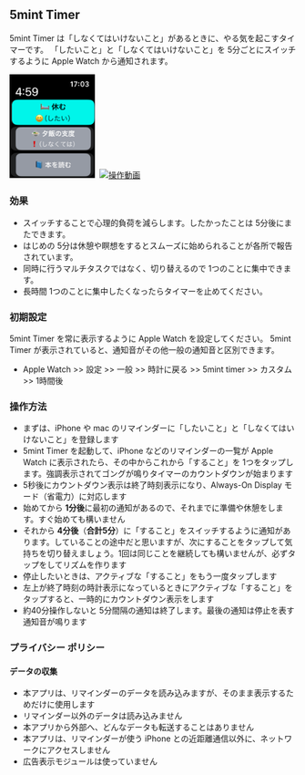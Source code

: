 ## 5mint Timer

5mint Timer は「しなくてはいけないこと」があるときに、やる気を起こすタイマーです。
「したいこと」と「しなくてはいけないこと」を 5分ごとにスイッチするように Apple Watch から通知されます。

<img src="./FiveMint%20Watch%20App/AssetsSource/Screenshot-1.png" width="150px" alt="画面"/>&nbsp;
[<img src="https://img.youtube.com/vi/nNhQQxm9Pac/0.jpg" width="240px" alt="操作動画"/>](https://www.youtube.com/watch?v=nNhQQxm9Pac)

### 効果

- スイッチすることで心理的負荷を減らします。したかったことは 5分後にまたできます。
- はじめの 5分は休憩や瞑想をするとスムーズに始められることが各所で報告されています。
- 同時に行うマルチタスクではなく、切り替えるので 1つのことに集中できます。
- 長時間 1つのことに集中したくなったらタイマーを止めてください。

### 初期設定

5mint Timer を常に表示するように Apple Watch を設定してください。
5mint Timer が表示されていると、通知音がその他一般の通知音と区別できます。

- Apple Watch >> 設定 >> 一般 >> 時計に戻る >> 5mint timer >> カスタム >> 1時間後


### 操作方法

- まずは、iPhone や mac のリマインダーに「したいこと」と「しなくてはいけないこと」を登録します
- 5mint Timer を起動して、iPhone などのリマインダーの一覧が Apple Watch に表示されたら、その中からこれから「すること」を 1つをタップします。強調表示されてゴングが鳴りタイマーのカウントダウンが始まります
- 5秒後にカウントダウン表示は終了時刻表示になり、Always-On Display モード（省電力）に対応します
- 始めてから **1分後**に最初の通知があるので、それまでに準備や休憩をします。すぐ始めても構いません
- それから **4分後**（**合計5分**）に「すること」をスイッチするように通知があります。していることの途中だと思いますが、次にすることをタップして気持ちを切り替えましょう。1回は同じことを継続しても構いませんが、必ずタップをしてリズムを作ります
- 停止したいときは、アクティブな「すること」をもう一度タップします
- 左上が終了時刻の時計表示になっているときにアクティブな「すること」をタップすると、一時的にカウントダウン表示をします
- 約40分操作しないと 5分間隔の通知は終了します。最後の通知は停止を表す通知音が鳴ります


### プライバシー ポリシー

#### データの収集

- 本アプリは、リマインダーのデータを読み込みますが、そのまま表示するためだけに使用します
- リマインダー以外のデータは読み込みません
- 本アプリから外部へ、どんなデータも転送することはありません
- 本アプリは、リマインダーが使う iPhone との近距離通信以外に、ネットワークにアクセスしません
- 広告表示モジュールは使っていません
